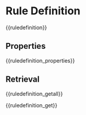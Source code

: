 # Rule Definition

{{ruledefinition}}

## Properties

{{ruledefinition_properties}}

## Retrieval

{{ruledefinition_getall}}

{{ruledefinition_get}}
